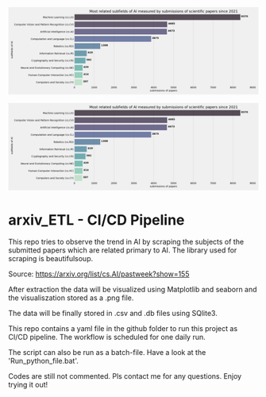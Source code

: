 ![alt text](https://github.com/ThomasKranz/arxiv_ETL/blob/master/results/subject_ai-viz.png)

![full_screen](https://raw.githubusercontent.com/ThomasKranz/arxiv_ETL/master/results/subject_ai-viz.png?token=GHSAT0AAAAAAB6O34YFAVBWUAMKAHFYFHEGY7TN6XA)

# arxiv_ETL - CI/CD Pipeline

This repo tries to observe the trend in AI by scraping the subjects of the submitted papers which are related primary to AI. The library used for scraping is beautifulsoup.

Source: https://arxiv.org/list/cs.AI/pastweek?show=155

After extraction the data will be visualized using Matplotlib and seaborn and the visualiszation stored as a .png file.

The data will be finally stored in .csv and .db files using SQlite3.

This repo contains a yaml file in the github folder to run this project as CI/CD pipeline. The workflow is scheduled for one daily run.

The script can also be run as a batch-file. Have a look at the 'Run_python_file.bat'.

Codes are still not commented. Pls contact me for any questions. Enjoy trying it out!
